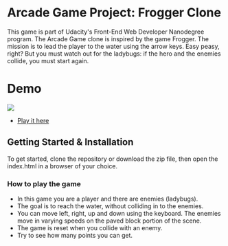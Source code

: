 # Arcade Game Project: Frogger Clone

This game is part of Udacity's Front-End Web Developer Nanodegree program. The Arcade Game clone is inspired by the game Frogger. The mission is to lead the player to the water using the arrow keys. Easy peasy, right? But you must watch out for the ladybugs: if the hero and the enemies collide, you must start again.

# Demo

![](images/demo.gif)

-   [Play it here]()

## Getting Started & Installation

To get started, clone the repository or download the zip file, then open the index.html in a browser of your choice.

### How to play the game

-   In this game you are a player and there are enemies (ladybugs).
-   The goal is to reach the water, without colliding in to the enemies.
-   You can move left, right, up and down using the keyboard. The enemies move in varying speeds on the paved block portion of the scene.
-   The game is reset when you collide with an enemy.
-   Try to see how many points you can get.
